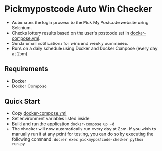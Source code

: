 # Pickmypostcode Auto Win Checker

- Automates the login process to the Pick My Postcode website using Selenium.
- Checks lottery results based on the user's postcode set in [docker-compose.yml](./docker-compose.yml).
- Sends email notifications for wins and weekly summaries.
- Runs on a daily schedule using Docker and Docker Compose (every day at 2pm)

## Requirements

- Docker
- Docker Compose

## Quick Start

* Copy [docker-compose.yml](./docker-compose.yml)
* Set environment variables listed inside
* Build and run the application `docker-compose up -d`
* The checker will now automatically run every day at 2pm. If you wish to manually run it at any point for testing, you can do so by executing the following command: `docker exec pickmypostcode-checker python run.py`
